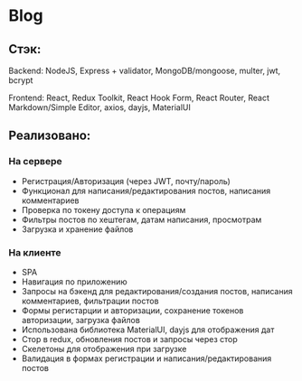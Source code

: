 # Blog 

## Стэк:

Backend: NodeJS, Express + validator, MongoDB/mongoose, multer, jwt, bcrypt

Frontend: React, Redux Toolkit, React Hook Form, React Router, React Markdown/Simple Editor, axios, dayjs, MaterialUI

## Реализовано: 
### На сервере
- Регистрация/Авторизация (через JWT, почту/пароль)
- Функционал для написания/редактирования постов, написания комментариев
- Проверка по токену доступа к операциям
- Фильтры постов по хештегам, датам написания, просмотрам
- Загрузка и хранение файлов
### На клиенте
- SPA
- Навигация по приложению
- Запросы на бэкенд для редактирования/создания постов, написания комментариев, фильтрации постов
- Формы регистарции и авторизации, сохранение токенов авторизации, загрузка файлов
- Использована библиотека MaterialUI, dayjs для отображения дат
- Стор в redux, обновления постов и запросы через стор
- Скелетоны для отображения при загрузке
- Валидация в формах регистрации и написания/редактирования постов
